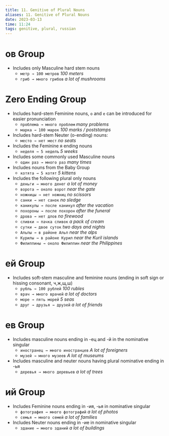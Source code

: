 ```yaml
---
title: 11. Genitive of Plural Nouns
aliases: 11. Genitive of Plural Nouns
date: 2023-03-13
time: 11:24
tags: genitive, plural, russian
---
```


# ов Group

-   Includes only Masculine hard stem nouns
    -   `метр → 100 метров` _100 meters_
    -   `гриб → много грибов` _a lot of mushrooms_

# Zero Ending Group

-   Includes hard-stem Feminine nouns, `o` and `e` can be introduced for easier pronunciation
    -   `проблема → много проблем` _many problems_
    -   `марка → 100 марок` _100 marks / poststamps_
-   Includes hard-stem Neuter (o-ending) nouns:
    -   `место → нет мест` _no seats_
-   Includes the Feminine я ending nouns
    -   `неделя → 5 неделъ` _5 weeks_
-   Includes some commonly used Masculine nouns
    -   `один раз → много раз` _many times_
-   Includes nouns from the Baby Group
    -   `котята → 5 котят` _5 kittens_
-   Includes the following plural only nouns
    -   `деньги → много денег` _a lot of money_
    -   `ворота → около ворот` _near the gate_
    -   `ножницы → нет ножниц` _no scissors_
    -   `санки → нет санок` _no sledge_
    -   `каникулы → после каникул` _after the vacation_
    -   `похороны → после похорон` _after the funeral_
    -   `дрова → нет длов` _no firewood_
    -   `сливки → пачка сливок` _a pack of cream_
    -   `сутки → двое суток` _two days and nights_
    -   `Альпы → в районе Альп` _near the alps_
    -   `Курилы → в районе Курил` _near the Kuril islands_
    -   `Филиппины → около Филиппин` _near the Philippines_

# ей Group

-   Includes soft-stem masculine and feminine nouns (ending in soft sign or hissing consonant, ч,ж,щ,ш)
    -   `рубль → 100 рублей` _100 rubles_
    -   `врач → много врачей` _a lot of doctors_
    -   `море → пять морей` _5 seas_
    -   `друг → друзья → друзей` _a lot of friends_

# ев Group

-   Includes masculine nouns ending in -ец and -й in the nominative singular
    -   `иностранец → много иностранцев` _A lot of foreigners_
    -   `музей → много музеев` _A lot of museums_
-   Includes masculine and neuter nouns having plural nominative ending in -ья
    -   `деревья → много деревьев` _a lot of trees_

# ий Group

-   Includes Feminine nouns ending in -ия, -ья in nominative singular
    -   `фотография → много фотографий` _a lot of photos_
    -   `семья → много семей` _a lot of families_
-   Includes Neuter nouns ending in -ие in nominative singular
    -   `здание → много зданий` _a lot of buildings_
